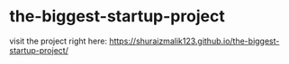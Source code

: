 # the-biggest-startup-project

visit the project right here:  https://shuraizmalik123.github.io/the-biggest-startup-project/

